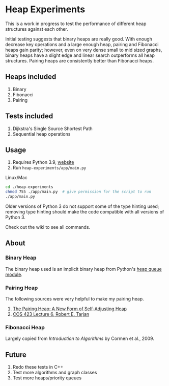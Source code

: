 # Heap Experiments

This is a work in progress to test the performance of different heap structures against each other.

Initial testing suggests that binary heaps are really good. With enough decrease key operations and a large enough heap, pairing and Fibonacci heaps gain parity; however, even on very dense small to mid sized graphs, binary heaps have a slight edge and linear search outperforms all heap structures. Pairing heaps are consistently better than Fibonacci heaps.

## Heaps included

1. Binary
2. Fibonacci
3. Pairing

## Tests included

1. Dijkstra's Single Source Shortest Path
2. Sequential heap operations

## Usage

1. Requires Python 3.9, [website](https://www.python.org)
2. Run `heap-experiments/app/main.py`

Linux/Mac

```zsh
cd ./heap-experiments
chmod 755 ./app/main.py  # give permission for the script to run
./app/main.py
```

Older versions of Python 3 do not support some of the type hinting used; removing type hinting should make the code compatible with all versions of Python 3.

Check out the wiki to see all commands.

## About

### Binary Heap

The binary heap used is an implicit binary heap from Python's [heap queue module](https://docs.python.org/3/library/heapq.html).

### Pairing Heap

The following sources were very helpful to make my pairing heap.

1. [The Pairing Heap: A New Form of Self-Adjusting Heap](http://www.cs.cmu.edu/afs/cs.cmu.edu/user/sleator/www/papers/pairing-heaps.pdf)
2. [COS 423 Lecture 6, Robert E. Tarjan](https://www.cs.princeton.edu/courses/archive/spr11/cos423/Lectures/Heaps.pdf)

### Fibonacci Heap

Largely copied from _Introduction to Algorithms_ by Cormen et al., 2009.

## Future

1. Redo these tests in C++
2. Test more algorithms and graph classes
3. Test more heaps/priority queues

